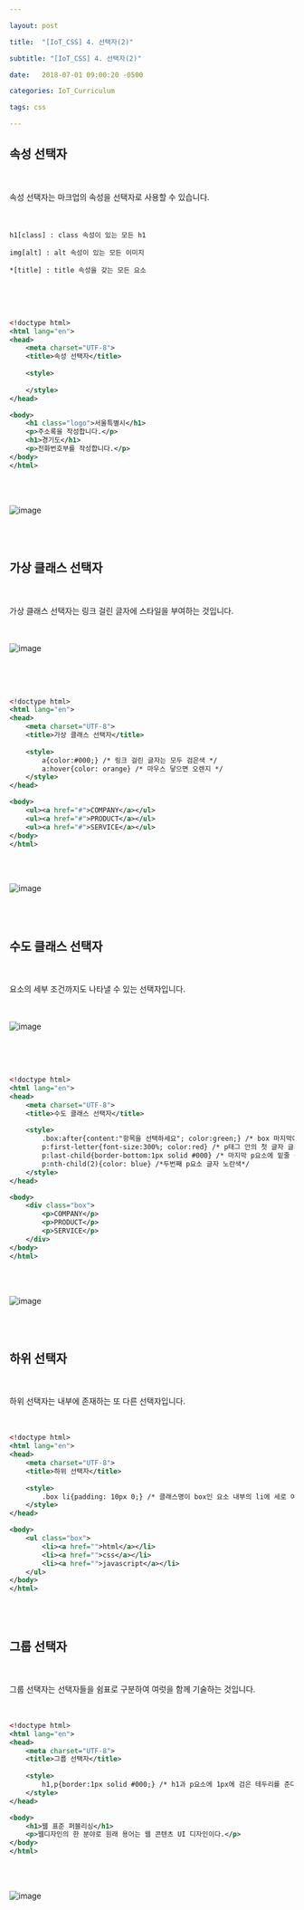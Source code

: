 ```yaml
---

layout: post

title:  "[IoT_CSS] 4. 선택자(2)"

subtitle: "[IoT_CSS] 4. 선택자(2)"

date:   2018-07-01 09:00:20 -0500

categories: IoT_Curriculum

tags: css

---
```


## 속성 선택자

<br>
<br>
속성 선택자는 마크업의 속성을 선택자로 사용할 수 있습니다.
<br>
<br>
<br>

```
h1[class] : class 속성이 있는 모든 h1

img[alt] : alt 속성이 있는 모든 이미지

*[title] : title 속성을 갖는 모든 요소
```

<br>
<br>
<br>

```xml
<!doctype html>
<html lang="en">
<head>
	<meta charset="UTF-8">
	<title>속성 선택자</title>
	
	<style>
		
	</style>
</head>

<body>
	<h1 class="logo">서울특별시</h1>
	<p>주소록을 작성합니다.</p>
	<h1>경기도</h1>
	<p>전화번호부를 작성합니다.</p>
</body>
</html>
```

<br>
<br>

![image](/image/CSS_image/css_image_07.png)

<br>
<br>

## 가상 클래스 선택자

<br>
<br>
가상 클래스 선택자는 링크 걸린 글자에 스타일을 부여하는 것입니다.
<br>
<br>
<br>

![image](/image/CSS_image/css_image_08.png)

<br>
<br>
<br>

```xml
<!doctype html>
<html lang="en">
<head>
	<meta charset="UTF-8">
	<title>가상 클래스 선택자</title>
	
	<style>
		a{color:#000;} /* 링크 걸린 글자는 모두 검은색 */
		a:hover{color: orange} /* 마우스 닿으면 오렌지 */
	</style>
</head>

<body>
	<ul><a href="#">COMPANY</a></ul>
	<ul><a href="#">PRODUCT</a></ul>
	<ul><a href="#">SERVICE</a></ul>
</body>
</html>
```

<br>
<br>

![image](/image/CSS_image/css_image_09.png)

<br>
<br>

## 수도 클래스 선택자

<br>
<br>
요소의 세부 조건까지도 나타낼 수 있는 선택자입니다.
<br>
<br>
<br>

![image](/image/CSS_image/css_image_10.png)

<br>
<br>
<br>

```xml
<!doctype html>
<html lang="en">
<head>
	<meta charset="UTF-8">
	<title>수도 클래스 선택자</title>
	
	<style>
		.box:after{content:"항목을 선택하세요"; color:green;} /* box 마지막에 문장 삽입*/
		p:first-letter{font-size:300%; color:red} /* p태그 안의 첫 글자 글자크기와 색 설정*/
		p:last-child{border-bottom:1px solid #000} /* 마지막 p요소에 밑줄 긋는다 */
		p:nth-child(2){color: blue} /*두번째 p요소 글자 노란색*/
	</style>
</head>

<body>
	<div class="box">
		<p>COMPANY</p>
		<p>PRODUCT</p>
		<p>SERVICE</p>
	</div>
</body>
</html>
```

<br>
<br>

![image](/image/CSS_image/css_image_11.png)

<br>
<br>

## 하위 선택자

<br>
<br>
하위 선택자는 내부에 존재하는 또 다른 선택자입니다.
<br>
<br>
<br>

```xml
<!doctype html>
<html lang="en">
<head>
	<meta charset="UTF-8">
	<title>하위 선택자</title>
	
	<style>
		.box li{padding: 10px 0;} /* 클래스명이 box인 요소 내부의 li에 세로 여백을 둔다 */
	</style>
</head>

<body>
	<ul class="box">
		<li><a href="">html</a></li>
		<li><a href="">css</a></li>
		<li><a href="">javascript</a></li>
	</ul>
</body>
</html>
```

<br>
<br>

## 그룹 선택자

<br>
<br>
그룹 선택자는 선택자들을 쉼표로 구분하여 여럿을 함께 기술하는 것입니다.
<br>
<br>
<br>

```xml
<!doctype html>
<html lang="en">
<head>
	<meta charset="UTF-8">
	<title>그룹 선택자</title>
	
	<style>
		h1,p{border:1px solid #000;} /* h1과 p요소에 1px에 검은 테두리를 준다 */
	</style>
</head>

<body>
	<h1>웹 표준 퍼블리싱</h1>
	<p>웹디자인의 한 분야로 원래 용어는 웹 콘텐츠 UI 디자인이다.</p>
</body>
</html>
```

<br>
<br>

![image](/image/CSS_image/css_image_12.png)